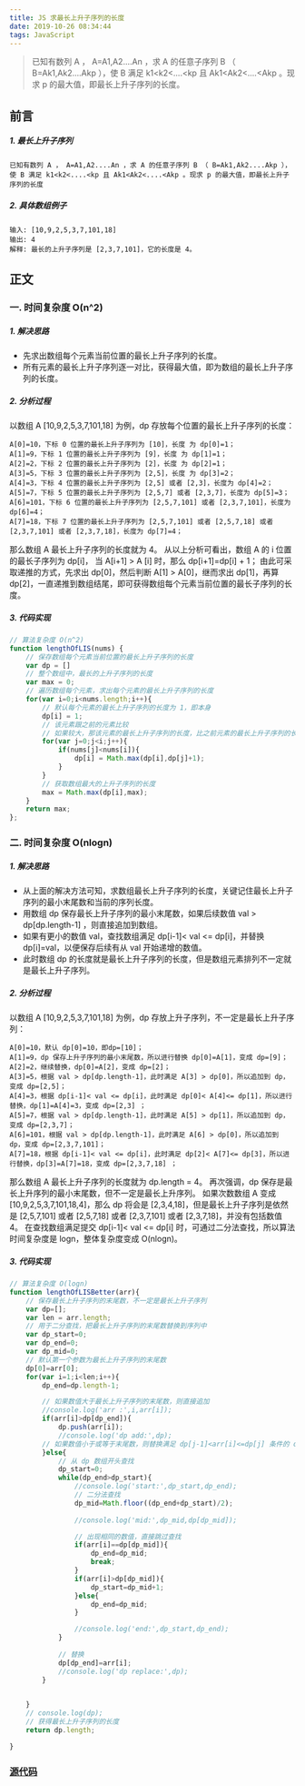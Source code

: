 ```yaml
---
title: JS 求最长上升子序列的长度
date: 2019-10-26 08:34:44
tags: JavaScript
---
```


> 已知有数列 A ， A=A1,A2....An ，求 A 的任意子序列 B （ B=Ak1,Ak2....Akp ），使 B 满足 k1<k2<....<kp 且 Ak1<Ak2<....<Akp 。现求 p 的最大值，即最长上升子序列的长度。

<!-- more -->


## 前言
##### 1. 最长上升子序列
```
已知有数列 A ， A=A1,A2....An ，求 A 的任意子序列 B （ B=Ak1,Ak2....Akp ），使 B 满足 k1<k2<....<kp 且 Ak1<Ak2<....<Akp 。现求 p 的最大值，即最长上升子序列的长度
```


##### 2. 具体数组例子
```
输入: [10,9,2,5,3,7,101,18]
输出: 4 
解释: 最长的上升子序列是 [2,3,7,101]，它的长度是 4。
```


## 正文

### 一. 时间复杂度 O(n^2)
##### 1. 解决思路
- 先求出数组每个元素当前位置的最长上升子序列的长度。
- 所有元素的最长上升子序列逐一对比，获得最大值，即为数组的最长上升子序列的长度。

##### 2. 分析过程
以数组 A [10,9,2,5,3,7,101,18] 为例，dp 存放每个位置的最长上升子序列的长度：
```
A[0]=10，下标 0 位置的最长上升子序列为 [10]，长度 为 dp[0]=1；
A[1]=9，下标 1 位置的最长上升子序列为 [9]，长度 为 dp[1]=1；
A[2]=2，下标 2 位置的最长上升子序列为 [2]，长度 为 dp[2]=1；
A[3]=5，下标 3 位置的最长上升子序列为 [2,5]，长度 为 dp[3]=2；
A[4]=3，下标 4 位置的最长上升子序列为 [2,5] 或者 [2,3]，长度为 dp[4]=2；
A[5]=7，下标 5 位置的最长上升子序列为 [2,5,7] 或者 [2,3,7]，长度为 dp[5]=3；
A[6]=101，下标 6 位置的最长上升子序列为 [2,5,7,101] 或者 [2,3,7,101]，长度为 dp[6]=4；
A[7]=18，下标 7 位置的最长上升子序列为 [2,5,7,101] 或者 [2,5,7,18] 或者 [2,3,7,101] 或者 [2,3,7,18]，长度为 dp[7]=4；
```
那么数组 A 最长上升子序列的长度就为 4。
从以上分析可看出，数组 A 的 i 位置的最长子序列为 dp[i]， 当 A[i+1] > A [i] 时，那么 dp[i+1]=dp[i] + 1；
由此可采取递推的方式，先求出 dp[0]，然后判断 A[1] > A[0]，继而求出 dp[1]，再算 dp[2]，一直递推到数组结尾，即可获得数组每个元素当前位置的最长子序列的长度。


##### 3. 代码实现
```js
// 算法复杂度 O(n^2)
function lengthOfLIS(nums) {
    // 保存数组每个元素当前位置的最长上升子序列的长度
    var dp = []
    // 整个数组中，最长的上升子序列的长度
    var max = 0;
    // 遍历数组每个元素，求出每个元素的最长上升子序列的长度
    for(var i=0;i<nums.length;i++){
        // 默认每个元素的最长上升子序列的长度为 1，即本身
        dp[i] = 1;
        // 该元素跟之前的元素比较
        // 如果较大，那该元素的最长上升子序列的长度，比之前元素的最长上升子序列的长度加 1
        for(var j=0;j<i;j++){
            if(nums[j]<nums[i]){
                dp[i] = Math.max(dp[i],dp[j]+1);
            }
        }
        // 获取数组最大的上升子序列的长度
        max = Math.max(dp[i],max);
    }
    return max;
};
```


### 二. 时间复杂度  O(nlogn)
##### 1. 解决思路
- 从上面的解决方法可知，求数组最长上升子序列的长度，关键记住最长上升子序列的最小末尾数和当前的序列长度。
- 用数组 dp 保存最长上升子序列的最小末尾数，如果后续数值 val > dp[dp.length-1] ，则直接追加到数组。
- 如果有更小的数值 val，查找数组满足 dp[i-1]< val <= dp[i]，并替换 dp[i]=val，以便保存后续有从 val 开始递增的数值。
- 此时数组 dp 的长度就是最长上升子序列的长度，但是数组元素排列不一定就是最长上升子序列。

##### 2. 分析过程
以数组 A [10,9,2,5,3,7,101,18] 为例，dp 存放上升子序列，不一定是最长上升子序列：
```
A[0]=10，默认 dp[0]=10，即dp=[10]；
A[1]=9，dp 保存上升子序列的最小末尾数，所以进行替换 dp[0]=A[1]，变成 dp=[9]；
A[2]=2，继续替换，dp[0]=A[2]，变成 dp=[2]；
A[3]=5，根据 val > dp[dp.length-1]，此时满足 A[3] > dp[0]，所以追加到 dp，变成 dp=[2,5]；
A[4]=3，根据 dp[i-1]< val <= dp[i]，此时满足 dp[0]< A[4]<= dp[1]，所以进行替换，dp[1]=A[4]=3，变成 dp=[2,3] ；
A[5]=7，根据 val > dp[dp.length-1]，此时满足 A[5] > dp[1]，所以追加到 dp，变成 dp=[2,3,7]；
A[6]=101，根据 val > dp[dp.length-1]，此时满足 A[6] > dp[0]，所以追加到 dp，变成 dp=[2,3,7,101]；
A[7]=18，根据 dp[i-1]< val <= dp[i]，此时满足 dp[2]< A[7]<= dp[3]，所以进行替换，dp[3]=A[7]=18，变成 dp=[2,3,7,18] ；
```
那么数组 A 最长上升子序列的长度就为 dp.length = 4。
再次强调，dp 保存是最长上升序列的最小末尾数，但不一定是最长上升序列。
如果次数数组 A 变成 [10,9,2,5,3,7,101,18,4]，那么 dp 将会是 [2,3,4,18]，但是最长上升子序列是依然是 [2,5,7,101] 或者 [2,5,7,18] 或者 [2,3,7,101] 或者 [2,3,7,18]，并没有包括数值 4。
在查找数组满足提交 dp[i-1]< val <= dp[i] 时，可通过二分法查找，所以算法时间复杂度是 logn，整体复杂度变成 O(nlogn)。


##### 3. 代码实现 
```js
// 算法复杂度 O(logn)
function lengthOfLISBetter(arr){
    // 保存最长上升子序列的末尾数，不一定是最长上升子序列
    var dp=[];
    var len = arr.length;
    // 用于二分查找，把最长上升子序列的末尾数替换到序列中
    var dp_start=0;
    var dp_end=0;
    var dp_mid=0;
    // 默认第一个参数为最长上升子序列的末尾数
    dp[0]=arr[0];
    for(var i=1;i<len;i++){
        dp_end=dp.length-1;

        // 如果数值大于最长上升子序列的末尾数，则直接追加
        //console.log('arr :',i,arr[i]);
        if(arr[i]>dp[dp_end]){
            dp.push(arr[i]);
            //console.log('dp add:',dp);
        // 如果数值小于或等于末尾数，则替换满足 dp[j-1]<arr[i]<=dp[j] 条件的 dp[j]
        }else{
            // 从 dp 数组开头查找
            dp_start=0;
            while(dp_end>dp_start){
                //console.log('start:',dp_start,dp_end);
                // 二分法查找
                dp_mid=Math.floor((dp_end+dp_start)/2);
                
                //console.log('mid:',dp_mid,dp[dp_mid]);

                // 出现相同的数值，直接跳过查找
                if(arr[i]==dp[dp_mid]){
                    dp_end=dp_mid;
                    break;
                }
                if(arr[i]>dp[dp_mid]){
                    dp_start=dp_mid+1;
                }else{
                    dp_end=dp_mid;
                }

                //console.log('end:',dp_start,dp_end);
            }
            
            // 替换
            dp[dp_end]=arr[i];
            //console.log('dp replace:',dp);
        }

        
    }
    // console.log(dp);
    // 获得最长上升子序列的长度
    return dp.length;

}
```

### [源代码](https://github.com/luckybirdme/luckybirdme.github.io/blob/master/example/js/length-of-LIS.html)